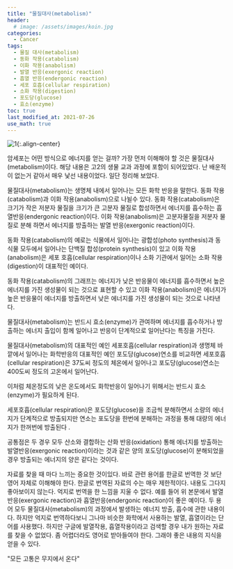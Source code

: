 ```yaml
---
title: "물질대사(metabolism)" 
header:
  # image: /assets/images/koin.jpg
categories:
  - Cancer
tags:
  - 물질 대사(metabolism)
  - 동화 작용(catabolism)
  - 이화 작용(anabolism)
  - 발열 반응(exergonic reaction)
  - 흡열 반응(endergonic reaction)
  - 세포 호흡(cellular respiration)
  - 소화 작용(digestion)
  - 포도당(glucose)
  - 효소(enzyme)
toc: true
last_modified_at: 2021-07-26
use_math: true
---
```

 ![1](https://user-images.githubusercontent.com/60498900/127492284-d59a333f-f09c-4661-a681-e1b61038ff5d.png){:.align-center}

 암세포는 어떤 방식으로 에너지를 얻는 걸까? 가장 먼저 이해해야 할 것은 물질대사(metabolism)이다. 해당 내용은 고2의 생물 교과 과정에 포함이 되어있었다. 난 배운적이 없는거 같아서 매우 낯선 내용이었다. 일단 정리해 보았다.

 물질대사(metabolism)는 생명체 내에서 일어나는 모든 화학 반응을 말한다. 동화 작용(catabolism)과 이화 작용(anabolism)으로 나뉠수 있다. 동화 작용(catabolism)은 크기가 작은 저분자 물질을 크기가 큰 고분자 물질로 합성하면서 에너지를 흡수하는 흡열반응(endergonic reaction)이다. 이화 작용(anabolism)은 고분자물질을 저분자 물질로 분해 하면서 에너지를 방출하는 발열 반응(exergonic reaction)이다.  

 동화 작용(catabolism)의 예로는 식물에서 일어나는 광합성(photo synthesis)과 동식물 모두에서 일어나는 단백질 합성(protein synthesis)이 있고 이화 작용(anabolism)은 세포 호흡(cellular respiration)이나 소화 기관에서 일어는 소화 작용(digestion)이 대표적인 예이다.  

 동화 작용(catabolism)의 그래프는 에너지가 낮은 반응물이 에너지를 흡수하면서 높은 에너지를 가진 생성물이 되는 것으로 표현할 수 있고 이화 작용(anabolism)은 에너지가 높은 반응물이 에너지를 방출하면서 낮은 에너지를 가진 생성물이 되는 것으로 나타낸다.

 물질대사(metabolism)는 반드시 효소(enzyme)가 관여하며 에너지를 흡수하거나 방출하는 에너지 출입이 함께 일어나고 반응이 단계적으로 일어난다는 특징을 가진다.

 물질대사(metabolism)의 대표적인 예인 세포호흡(cellular respiration)과 생명체 바깥에서 일어나는 화학반응의 대표적인 예인 포도당(glucose)연소를 비교하면 세포호흡(cellular respiration)은 37도씨 정도의 체온에서 일어나고 포도당(glucose)연소는 400도씨 정도의 고온에서 일어난다.

 이처럼 체온정도의 낮은 온도에서도 화학반응이 일어나기 위해서는 반드시 효소(enzyme)가 필요하게 된다.

 세포호흡(cellular respiration)은 포도당(glucose)을 조금씩 분해하면서 소량의 에너지가 단계적으로 방출되지만 연소는 포도당을 한번에 분해하는 과정을 통해 대량의 에너지가 한꺼번에 방출된다 .

 공통점은 두 경우 모두 산소와 결합하는 산화 반응(oxidation) 통해 에너지를 방출하는 발열반응(exergonic reaction)이라는 것과 같은 양의 포도당(glucose)이 분해되었을경우 방출되는 에너지의 양은 같다는 것이다.

 자료를 찾을 때 마다 느끼는 중요한 것이있다. 바로 관련 용어를 한글로 번역한 것 보단 영어 자체로 이해해야 한다. 한글로 번역된 자료의 수는 매우 제한적이다. 내용도 그다지 좋아보이지 않는다. 억지로 번역을 한 느낌을 지울 수 없다. 예를 들어 위 본문에서 발열반응(exergonic reaction)과 흡열반응(endergonic reaction)이 좋은 예이다. 두 용어 모두 물질대사(metabolism)의 과정에서 발생하는 에너지 방출, 흡수에 관한 내용이다. 하지만 억지로 번역하다보니 그나마 비슷한 화학에서 사용하는 발열, 흡열이라는 단어를 사용했다. 하지만 구글에 발열작용, 흡열작용이라고 검색할 경우 내가 원하는 자료를 찾을 수 없었다.
 좀 어렵더라도 영어로 받아들여야 한다. 그래야 좋은 내용의 지식을 얻을 수 있다.

 "모든 고통은 무지에서 온다"
